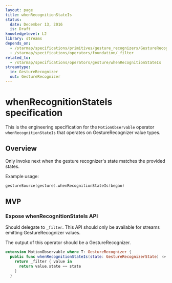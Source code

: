 ```yaml
---
layout: page
title: whenRecognitionStateIs
status:
  date: December 13, 2016
  is: Draft
knowledgelevel: L2
library: streams
depends_on:
  - /starmap/specifications/primitives/gesture_recognizers/GestureRecognizer
  - /starmap/specifications/operators/foundation/_filter
related_to:
  - /starmap/specifications/operators/gesture/whenRecognitionStateIs
streamtype:
  in: GestureRecognizer
  out: GestureRecognizer
---
```


# whenRecognitionStateIs specification

This is the engineering specification for the `MotionObservable` operator `whenRecognitionStateIs` that
operates on GestureRecognizer value types.

## Overview

Only invoke next when the gesture recognizer's state matches the provided states.

Example usage:

```swift
gestureSource(gesture).whenRecognitionStateIs(began)
```

## MVP

### Expose whenRecognitionStateIs API

Should delegate to `_filter`. This API should only be available for streams emitting
GestureRecognizer values.

The output of this operator should be a GestureRecognizer.

```swift
extension MotionObservable where T: GestureRecognizer {
  public func whenRecognitionStateIs(state: GestureRecognizerState) -> MotionObservable<T> {
    return _filter { value in
      return value.state == state
    }
  }
```
